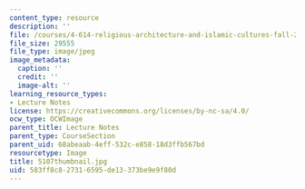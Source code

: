 ```yaml
---
content_type: resource
description: ''
file: /courses/4-614-religious-architecture-and-islamic-cultures-fall-2002/583ff8c827316595de13373be9e9f80d_5107thumbnail.jpg
file_size: 29555
file_type: image/jpeg
image_metadata:
  caption: ''
  credit: ''
  image-alt: ''
learning_resource_types:
- Lecture Notes
license: https://creativecommons.org/licenses/by-nc-sa/4.0/
ocw_type: OCWImage
parent_title: Lecture Notes
parent_type: CourseSection
parent_uid: 68abeaab-4eff-532c-e858-18d3ffb567bd
resourcetype: Image
title: 5107thumbnail.jpg
uid: 583ff8c8-2731-6595-de13-373be9e9f80d
---
```

